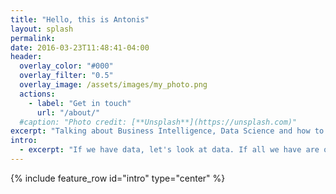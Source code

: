 ```yaml
---
title: "Hello, this is Antonis"
layout: splash
permalink: 
date: 2016-03-23T11:48:41-04:00
header:
  overlay_color: "#000"
  overlay_filter: "0.5"
  overlay_image: /assets/images/my_photo.png
  actions:
    - label: "Get in touch"
      url: "/about/"
  #caption: "Photo credit: [**Unsplash**](https://unsplash.com)"
excerpt: "Talking about Business Intelligence, Data Science and how to enable data mindsets accross organisations."
intro: 
  - excerpt: "If we have data, let's look at data. If all we have are opinions let's go with mine."
---
```

{% include feature_row id="intro" type="center" %}